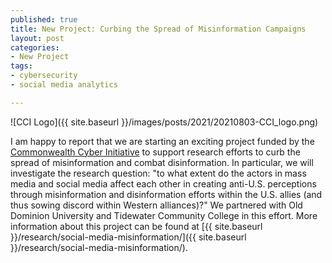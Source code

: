 ```yaml
--- 
published: true
title: New Project: Curbing the Spread of Misinformation Campaigns
layout: post
categories: 
- New Project
tags:
- cybersecurity
- social media analytics

---
```


![CCI Logo]({{ site.baseurl }}/images/posts/2021/20210803-CCI_logo.png)

I am happy to report that we are starting an exciting project funded by the [Commonwealth Cyber Initiative](https://cyberinitiative.org/) to support research efforts to curb the spread of misinformation and combat disinformation.
In particular, we will investigate the research question: "to what extent do the actors in mass media and social media affect each other in creating anti-U.S. perceptions through misinformation and disinformation efforts within the U.S. allies (and thus sowing discord within Western alliances)?"
We partnered with Old Dominion University and Tidewater Community College in this effort. More information about this project can be found at [{{ site.baseurl }}/research/social-media-misinformation/]({{ site.baseurl }}/research/social-media-misinformation/).

